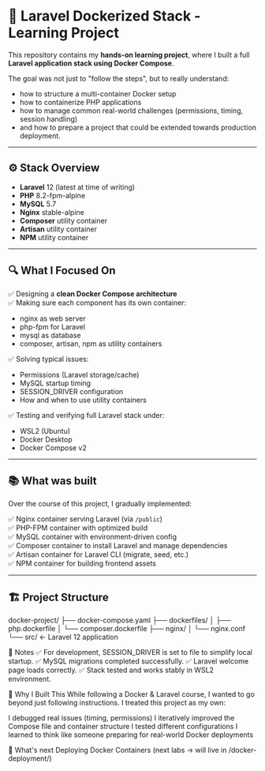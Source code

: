 # 🚀 Laravel Dockerized Stack - Learning Project

This repository contains my **hands-on learning project**, where I built a full **Laravel application stack using Docker Compose**.

The goal was not just to "follow the steps", but to really understand:
- how to structure a multi-container Docker setup
- how to containerize PHP applications
- how to manage common real-world challenges (permissions, timing, session handling)
- and how to prepare a project that could be extended towards production deployment.

---

## ⚙️ Stack Overview

- **Laravel** 12 (latest at time of writing)
- **PHP** 8.2-fpm-alpine
- **MySQL** 5.7
- **Nginx** stable-alpine
- **Composer** utility container
- **Artisan** utility container
- **NPM** utility container

---

## 🔍 What I Focused On

✅ Designing a **clean Docker Compose architecture**  
✅ Making sure each component has its own container:
- nginx as web server
- php-fpm for Laravel
- mysql as database
- composer, artisan, npm as utility containers

✅ Solving typical issues:
- Permissions (Laravel storage/cache)
- MySQL startup timing
- SESSION_DRIVER configuration
- How and when to use utility containers

✅ Testing and verifying full Laravel stack under:
- WSL2 (Ubuntu)
- Docker Desktop
- Docker Compose v2

---

## 📚 What was built

Over the course of this project, I gradually implemented:

✅ Nginx container serving Laravel (via `/public`)  
✅ PHP-FPM container with optimized build  
✅ MySQL container with environment-driven config  
✅ Composer container to install Laravel and manage dependencies  
✅ Artisan container for Laravel CLI (migrate, seed, etc.)  
✅ NPM container for building frontend assets

---

## 🏗️ Project Structure

docker-project/
├── docker-compose.yaml
├── dockerfiles/
│ ├── php.dockerfile
│ └── composer.dockerfile
├── nginx/
│ └── nginx.conf
└── src/ ← Laravel 12 application

📓 Notes
✅ For development, SESSION_DRIVER is set to file to simplify local startup.
✅ MySQL migrations completed successfully.
✅ Laravel welcome page loads correctly.
✅ Stack tested and works stably in WSL2 environment.

🚩 Why I Built This
While following a Docker & Laravel course, I wanted to go beyond just following instructions.
I treated this project as my own:

I debugged real issues (timing, permissions)
I iteratively improved the Compose file and container structure
I tested different configurations
I learned to think like someone preparing for real-world Docker deployments

🎯 What's next
Deploying Docker Containers (next labs → will live in /docker-deployment/)

